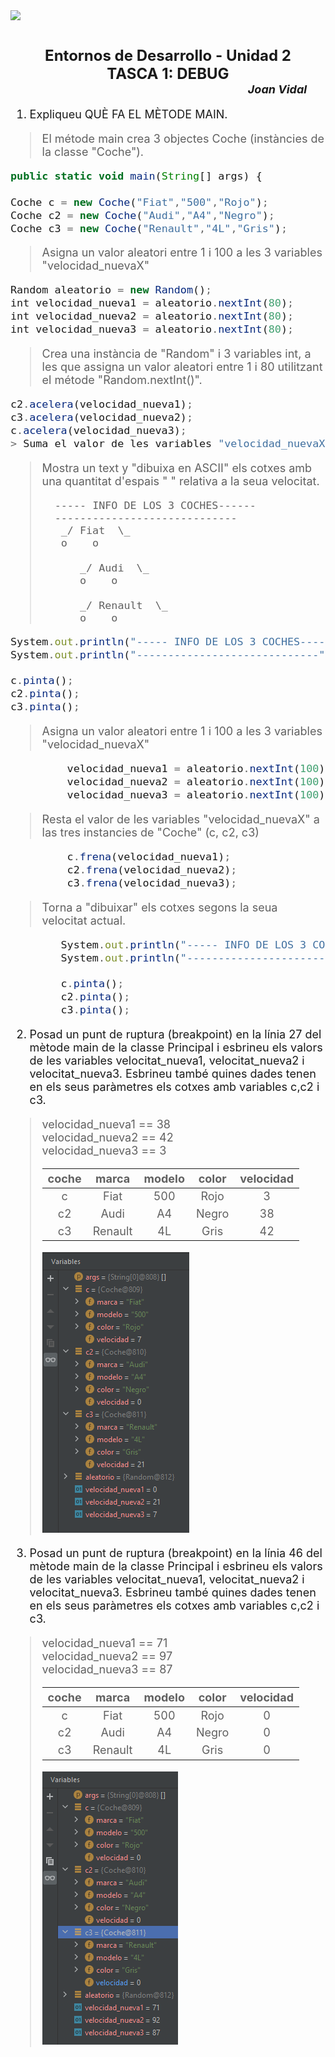 
<img src="https://portal.edu.gva.es/iesmarcoszaragoza/wp-content/uploads/sites/256/2021/04/cabecera-k-fondocolores2-nologos-cdc.png">

# <font size= 5> <div style="text-align: center"> Entornos de Desarrollo - Unidad 2<br>TASCA 1: DEBUG<div /> <font size= 4> <div style="text-align: right"> *Joan Vidal*        <font /> <div/> 

1. Expliqueu QUÈ FA EL MÈTODE MAIN.

> El métode main crea 3 objectes Coche (instàncies de la classe "Coche").

```javascript
public static void main(String[] args) {
    
Coche c = new Coche("Fiat","500","Rojo");
Coche c2 = new Coche("Audi","A4","Negro");
Coche c3 = new Coche("Renault","4L","Gris");
```

> Asigna un valor aleatori entre 1 i 100 a les 3 variables "velocidad_nuevaX"

```javascript
Random aleatorio = new Random();
int velocidad_nueva1 = aleatorio.nextInt(80);
int velocidad_nueva2 = aleatorio.nextInt(80);
int velocidad_nueva3 = aleatorio.nextInt(80);
```

> Crea una instància de "Random" i 3 variables int, a les que assigna un valor aleatori entre 1 i 80 utilitzant el métode "Random.nextInt()".

```javascript
c2.acelera(velocidad_nueva1);
c3.acelera(velocidad_nueva2);
c.acelera(velocidad_nueva3);
> Suma el valor de les variables "velocidad_nuevaX" a les tres instàncies de "Coche" (c, c2, c3)
```

> Mostra un text y "dibuixa en ASCII" els cotxes amb una quantitat d'espais " " relativa a la seua velocitat.    
>
>       ----- INFO DE LOS 3 COCHES------
>       -----------------------------
>        _/ Fiat  \_
>        o    o 
>       
>           _/ Audi  \_
>           o    o 
>       
>           _/ Renault  \_
>           o    o 

```javascript
System.out.println("----- INFO DE LOS 3 COCHES------");
System.out.println("-----------------------------");

c.pinta();
c2.pinta();
c3.pinta();
```
> Asigna un valor aleatori entre 1 i 100 a les 3 variables "velocidad_nuevaX"

```javascript
		 velocidad_nueva1 = aleatorio.nextInt(100);
		 velocidad_nueva2 = aleatorio.nextInt(100);
		 velocidad_nueva3 = aleatorio.nextInt(100);
```

> Resta el valor de les variables "velocidad_nuevaX" a las tres instancies de "Coche" (c, c2, c3)


```javascript   		 
		 c.frena(velocidad_nueva1);
		 c2.frena(velocidad_nueva2);
		 c3.frena(velocidad_nueva3);  
```
> Torna a "dibuixar" els cotxes segons la seua velocitat actual.

```javascript
		System.out.println("----- INFO DE LOS 3 COCHES------");
		System.out.println("-----------------------------");

		c.pinta();
		c2.pinta();
		c3.pinta();  
```	

2. Posad un punt de ruptura (breakpoint) en la línia 27 del mètode main de la classe Principal i
esbrineu els valors de les variables velocitat_nueva1, velocitat_nueva2 i velocitat_nueva3.
Esbrineu també quines dades tenen en els seus paràmetres els cotxes amb variables c,c2 i c3.

> velocidad_nueva1 == 38  
> velocidad_nueva2 == 42  
> velocidad_nueva3 == 3    
>
> | coche | marca | modelo | color | velocidad |
> |:-:|:-:|:-:|:-:|:-:|
> | c | Fiat | 500 | Rojo | 3 |
> | c2 | Audi | A4 | Negro | 38 |
> | c3 | Renault | 4L | Gris | 42 |
>
>![](Dep2.png)
        
3. Posad un punt de ruptura (breakpoint) en la línia 46 del mètode main de la classe Principal i
esbrineu els valors de les variables velocitat_nueva1, velocitat_nueva2 i velocitat_nueva3.
Esbrineu també quines dades tenen en els seus paràmetres els cotxes amb variables c,c2 i c3.

> velocidad_nueva1 == 71  
> velocidad_nueva2 == 97  
> velocidad_nueva3 == 87    
>
> | coche | marca | modelo | color | velocidad |
> |:-:|:-:|:-:|:-:|:-:|
> | c | Fiat | 500 | Rojo | 0 |
> | c2 | Audi | A4 | Negro | 0 |
> | c3 | Renault | 4L | Gris | 0 |    
>
> ![](Dep.png)
